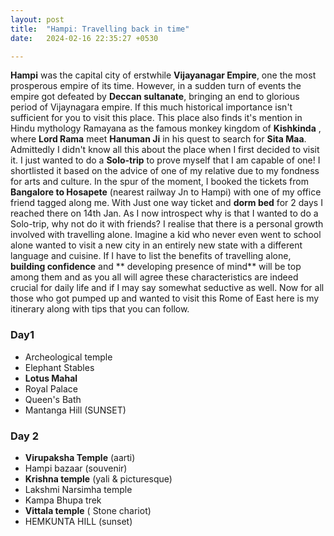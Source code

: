 ```yaml
---
layout: post
title:  "Hampi: Travelling back in time"
date:   2024-02-16 22:35:27 +0530

---
```

**Hampi** was the capital city of erstwhile **Vijayanagar Empire**, one the most prosperous empire of its time. However, in a sudden turn of events the empire got defeated by **Deccan sultanate**, bringing an end to glorious period of Vijaynagara empire.
 If this much historical importance isn't sufficient for you to visit this place.
This place also finds it's mention in Hindu mythology Ramayana as the famous monkey kingdom of **Kishkinda** , where **Lord Rama** meet **Hanuman Ji** in his quest to search for **Sita Maa**.
Admittedly I didn't know all this about the place when I first decided to visit it. I just wanted to do a **Solo-trip** to prove myself that I am capable of one! I shortlisted it based on the advice of one of my relative due to my fondness for arts and culture. In the spur of the moment, I booked the tickets from **Bangalore to Hosapete** (nearest railway Jn to Hampi) with one of my office friend tagged along me. With Just one way ticket and **dorm bed** for 2 days I reached there on 14th Jan.
As I now introspect why is that I wanted to do a Solo-trip, why not do it with friends? I realise that there is a personal growth involved with travelling alone. Imagine a kid who never even went to school alone wanted to visit a new city in an entirely new state with a different language and cuisine. If I have to list the benefits of travelling alone, **building confidence** and ** developing presence of mind** will be top among them and as you all will agree these characteristics are indeed crucial for daily life and if I may say somewhat seductive as well.
Now for all those who got pumped up and wanted to visit this Rome of East here is my itinerary along with tips that you can follow.

### Day1

 - Archeological temple
- Elephant Stables
- **Lotus Mahal**
- Royal Palace
- Queen's Bath
- Mantanga Hill (SUNSET)

### Day 2

 - **Virupaksha Temple** (aarti)
- Hampi bazaar (souvenir)
- **Krishna temple** (yali & picturesque)
- Lakshmi Narsimha temple
- Kampa Bhupa trek
- **Vittala temple** ( Stone chariot)
- HEMKUNTA HILL (sunset)

<!--stackedit_data:
eyJoaXN0b3J5IjpbLTQ1OTU0NDQ0OSwtMjEyNTEyMDkyNiwtND
k0ODQ1MDg5LC01MDg5NzE4NCwtMTAxNzc3MDQ1MSwtMTIwMzM2
ODQ0Nyw4NzQ2MzAxMDUsMjEwNjc0NTk5LC03ODc5Mjk0OTksLT
M2NTE3NjkxNCwtMjA4ODc0NjYxMiwtMzMyNDU1MzYzXX0=
-->